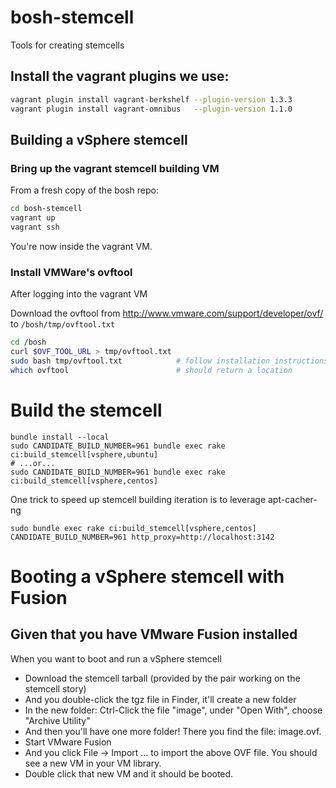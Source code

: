 # bosh-stemcell

Tools for creating stemcells

## Install the vagrant plugins we use:

```bash
vagrant plugin install vagrant-berkshelf --plugin-version 1.3.3
vagrant plugin install vagrant-omnibus   --plugin-version 1.1.0
```

## Building a vSphere stemcell

### Bring up the vagrant stemcell building VM

From a fresh copy of the bosh repo:

```bash
cd bosh-stemcell
vagrant up
vagrant ssh
```

You're now inside the vagrant VM.

### Install VMWare's ovftool

After logging into the vagrant VM

Download the ovftool from http://www.vmware.com/support/developer/ovf/ to `/bosh/tmp/ovftool.txt`

```bash
cd /bosh
curl $OVF_TOOL_URL > tmp/ovftool.txt
sudo bash tmp/ovftool.txt            # follow installation instructions
which ovftool                        # should return a location
```

# Build the stemcell

```
bundle install --local
sudo CANDIDATE_BUILD_NUMBER=961 bundle exec rake ci:build_stemcell[vsphere,ubuntu]
# ...or...
sudo CANDIDATE_BUILD_NUMBER=961 bundle exec rake ci:build_stemcell[vsphere,centos]
```
One trick to speed up stemcell building iteration is to leverage apt-cacher-ng
```
sudo bundle exec rake ci:build_stemcell[vsphere,centos] CANDIDATE_BUILD_NUMBER=961 http_proxy=http://localhost:3142
```

# Booting a vSphere stemcell with Fusion
## Given that you have VMware Fusion installed
When you want to boot and run a vSphere stemcell
* Download the stemcell tarball (provided by the pair working on the stemcell story)
* And you double-click the tgz file in Finder, it'll create a new folder
* In the new folder: Ctrl-Click the file "image", under "Open With", choose "Archive Utility"
* And then you'll have one more folder! There you find the file: image.ovf.
* Start VMware Fusion
* And you click File -> Import ... to import the above OVF file. You should see a new VM in your VM library.
* Double click that new VM and it should be booted.
